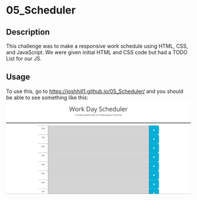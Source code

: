 # 05_Scheduler

## Description

This challenge was to make a responsive work schedule using HTML, CSS, and JavaScript. We were given initial HTML and CSS code but had a TODO List for our JS. 

## Usage

To use this, go to https://joshhill1.github.io/05_Scheduler/
and you should be able to see something like this:
![Sample photo if the final result](05ChallengeSS.png)
